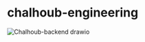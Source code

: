 # chalhoub-engineering

![Chalhoub-backend drawio](https://github.com/sylvestre-baker/chalhoub-engineering/assets/47475682/6de216bd-6ae4-4dc1-85b1-097622d9945d)
